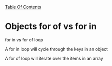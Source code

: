 [Table Of Contents](../../README.md)

# Objects for of vs for in

for in vs for of loop

A for in loop will cycle through the keys in an object

A for of loop will iterate over the items in an array